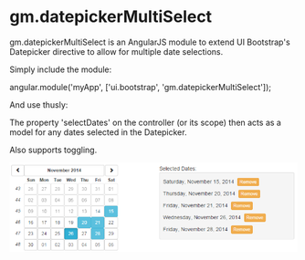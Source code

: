 gm.datepickerMultiSelect
========================

gm.datepickerMultiSelect is an AngularJS module to extend UI Bootstrap's Datepicker directive to allow for multiple date selections.

Simply include the module:

  angular.module('myApp', ['ui.bootstrap', 'gm.datepickerMultiSelect']);

And use thusly:

  <datepicker ng-model='activeDate' multi-select='selectedDates'><datepicker>
  
The property 'selectDates' on the controller (or its scope) then acts as a model for any dates selected in the Datepicker.

Also supports toggling.

![Alt text](screenshot.png "Screenshot")
